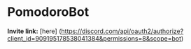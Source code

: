 ﻿# PomodoroBot
**Invite link:** [here] (https://discord.com/api/oauth2/authorize?client_id=909195178538041384&permissions=8&scope=bot)

